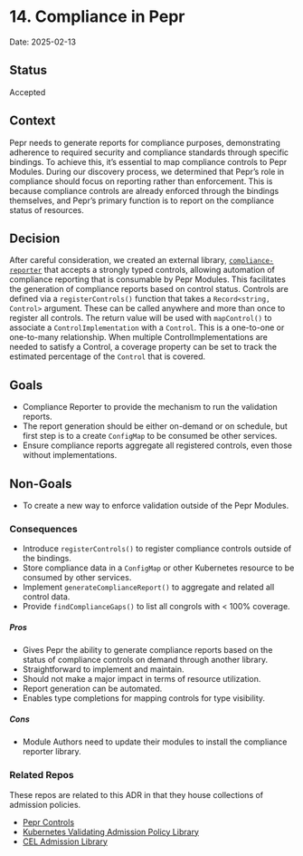 # 14. Compliance in Pepr 

Date: 2025-02-13


## Status

Accepted


## Context

Pepr needs to generate reports for compliance purposes, demonstrating adherence to required security and compliance standards through specific bindings. To achieve this, it’s essential to map compliance controls to Pepr Modules. During our discovery process, we determined that Pepr’s role in compliance should focus on reporting rather than enforcement. This is because compliance controls are already enforced through the bindings themselves, and Pepr’s primary function is to report on the compliance status of resources.

## Decision

After careful consideration, we created an external library, [`compliance-reporter`](https://www.npmjs.com/package/compliance-reporter) that accepts a strongly typed controls, allowing automation of compliance reporting that is consumable by Pepr Modules. This facilitates the generation of compliance reports based on control status. Controls are defined via a `registerControls()` function that takes a `Record<string, Control>` argument. These can be called anywhere and more than once to register all controls. The return value will be used with `mapControl()` to associate a `ControlImplementation` with a `Control`. This is a one-to-one or one-to-many relationship. When multiple ControlImplementations are needed to satisfy a Control, a coverage property can be set to track the estimated percentage of the `Control` that is covered.

## Goals

- Compliance Reporter to provide the mechanism to run the validation reports.
- The report generation should be either on-demand or on schedule, but first step is to a create `ConfigMap` to be consumed be other services.
- Ensure compliance reports aggregate all registered controls, even those without implementations.

## Non-Goals

- To create a new way to enforce validation outside of the Pepr Modules.

### Consequences ###

- Introduce `registerControls()` to register compliance controls outside of the bindings.
- Store compliance data in a `ConfigMap` or other Kubernetes resource to be consumed by other services.
- Implement `generateComplianceReport()` to aggregate and related all control data. 
- Provide `findComplianceGaps()` to list all congrols with < 100% coverage.

##### Pros

- Gives Pepr the ability to generate compliance reports based on the status of compliance controls on demand through another library.
- Straightforward to implement and maintain.
- Should not make a major impact in terms of resource utilization.
- Report generation can be automated.
- Enables type completions for mapping controls for type visibility.

##### Cons

- Module Authors need to update their modules to install the compliance reporter library.

### Related Repos ###

These repos are related to this ADR in that they house collections of admission policies.

- [Pepr Controls](https://github.com/jeff-mccoy/pepr-controls)
- [Kubernetes Validating Admission Policy Library](https://github.com/vap-library/vap-library)
- [CEL Admission Library](https://github.com/kubescape/cel-admission-library)
